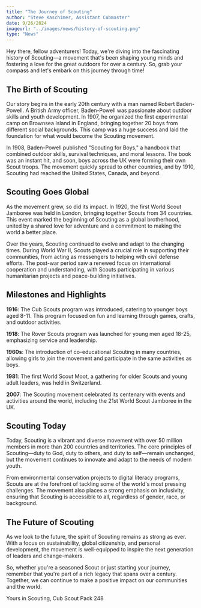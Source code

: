 ```yaml
---
title: "The Journey of Scouting"
author: "Steve Kaschimer, Assistant Cubmaster"
date: 9/26/2024
imageurl: "../images/news/history-of-scouting.png"
type: "News"
---
```



Hey there, fellow adventurers! Today, we're diving into the fascinating history of Scouting—a movement that's been shaping young minds and fostering a love for the great outdoors for over a century. So, grab your compass and let's embark on this journey through time!

## The Birth of Scouting

Our story begins in the early 20th century with a man named Robert Baden-Powell. A British Army officer, Baden-Powell was passionate about outdoor skills and youth development. In 1907, he organized the first experimental camp on Brownsea Island in England, bringing together 20 boys from different social backgrounds. This camp was a huge success and laid the foundation for what would become the Scouting movement.

In 1908, Baden-Powell published "Scouting for Boys," a handbook that combined outdoor skills, survival techniques, and moral lessons. The book was an instant hit, and soon, boys across the UK were forming their own Scout troops. The movement quickly spread to other countries, and by 1910, Scouting had reached the United States, Canada, and beyond.

## Scouting Goes Global

As the movement grew, so did its impact. In 1920, the first World Scout Jamboree was held in London, bringing together Scouts from 34 countries. This event marked the beginning of Scouting as a global brotherhood, united by a shared love for adventure and a commitment to making the world a better place.

Over the years, Scouting continued to evolve and adapt to the changing times. During World War II, Scouts played a crucial role in supporting their communities, from acting as messengers to helping with civil defense efforts. The post-war period saw a renewed focus on international cooperation and understanding, with Scouts participating in various humanitarian projects and peace-building initiatives.

## Milestones and Highlights

**1916**: The Cub Scouts program was introduced, catering to younger boys aged 8-11. This program focused on fun and learning through games, crafts, and outdoor activities.

**1918**: The Rover Scouts program was launched for young men aged 18-25, emphasizing service and leadership.

**1960s**: The introduction of co-educational Scouting in many countries, allowing girls to join the movement and participate in the same activities as boys.

**1981**: The first World Scout Moot, a gathering for older Scouts and young adult leaders, was held in Switzerland.

**2007**: The Scouting movement celebrated its centenary with events and activities around the world, including the 21st World Scout Jamboree in the UK.

## Scouting Today

Today, Scouting is a vibrant and diverse movement with over 50 million members in more than 200 countries and territories. The core principles of Scouting—duty to God, duty to others, and duty to self—remain unchanged, but the movement continues to innovate and adapt to the needs of modern youth.

From environmental conservation projects to digital literacy programs, Scouts are at the forefront of tackling some of the world's most pressing challenges. The movement also places a strong emphasis on inclusivity, ensuring that Scouting is accessible to all, regardless of gender, race, or background.

## The Future of Scouting

As we look to the future, the spirit of Scouting remains as strong as ever. With a focus on sustainability, global citizenship, and personal development, the movement is well-equipped to inspire the next generation of leaders and change-makers.

So, whether you're a seasoned Scout or just starting your journey, remember that you're part of a rich legacy that spans over a century. Together, we can continue to make a positive impact on our communities and the world.

Yours in Scouting, Cub Scout Pack 248